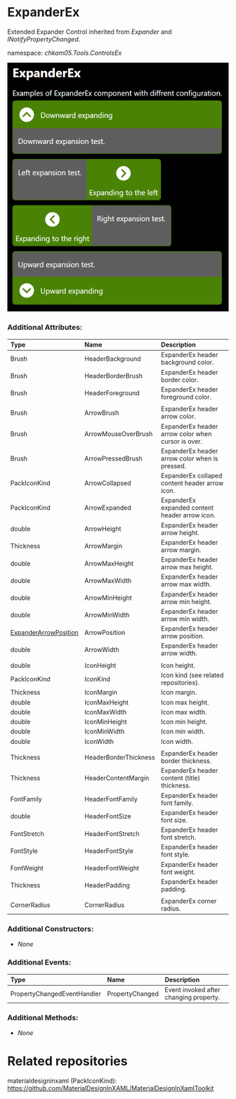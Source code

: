 # ExpanderEx
Extended Expander Control inherited from _Expander_ and _INotifyPropertyChanged_.

namespace: _chkam05.Tools.ControlsEx_

![ExpanderEx Examples (Images/ExpanderEx.png)](../Images/ExpanderEx.png)

### Additional Attributes:

| Type         | Name                  | Description |
|:-------------|:----------------------|:------------|
| Brush        | HeaderBackground      | ExpanderEx header background color. |
| Brush        | HeaderBorderBrush     | ExpanderEx header border color. |
| Brush        | HeaderForeground      | ExpanderEx header foreground color. |
||||
| Brush        | ArrowBrush            | ExpanderEx header arrow color. |
| Brush        | ArrowMouseOverBrush   | ExpanderEx header arrow color when cursor is over. |
| Brush        | ArrowPressedBrush     | ExpanderEx header arrow color when is pressed. |
| PackIconKind | ArrowCollapsed        | ExpanderEx collaped content header arrow icon. |
| PackIconKind | ArrowExpanded         | ExpanderEx expanded content header arrow icon. |
| double       | ArrowHeight           | ExpanderEx header arrow height. |
| Thickness    | ArrowMargin           | ExpanderEx header arrow margin. |
| double       | ArrowMaxHeight        | ExpanderEx header arrow max height. |
| double       | ArrowMaxWidth         | ExpanderEx header arrow max width. |
| double       | ArrowMinHeight        | ExpanderEx header arrow min height. |
| double       | ArrowMinWidth         | ExpanderEx header arrow min width. |
| [ExpanderArrowPosition](ExpanderArrowPosition.md) | ArrowPosition | ExpanderEx header arrow position. |
| double       | ArrowWidth            | ExpanderEx header arrow width. |
||||
| double       | IconHeight            | Icon height. |
| PackIconKind | IconKind              | Icon kind (see related repositories). |
| Thickness    | IconMargin            | Icon margin. |
| double       | IconMaxHeight         | Icon max height. |
| double       | IconMaxWidth          | Icon max width. |
| double       | IconMinHeight         | Icon min height. |
| double       | IconMinWidth          | Icon min width. |
| double       | IconWidth             | Icon width. |
||||
| Thickness    | HeaderBorderThickness | ExpanderEx header border thickness. |
| Thickness    | HeaderContentMargin   | ExpanderEx header content (title) thickness. |
| FontFamily   | HeaderFontFamily      | ExpanderEx header font family. |
| double       | HeaderFontSize        | ExpanderEx header font size. |
| FontStretch  | HeaderFontStretch     | ExpanderEx header font stretch. |
| FontStyle    | HeaderFontStyle       | ExpanderEx header font style. |
| FontWeight   | HeaderFontWeight      | ExpanderEx header font weight. |
| Thickness    | HeaderPadding         | ExpanderEx header padding. |
||||
| CornerRadius | CornerRadius          | ExpanderEx corner radius. |

### Additional Constructors:

- _None_

### Additional Events:

| Type                        | Name             | Description |
|:----------------------------|:-----------------|:------------|
| PropertyChangedEventHandler | PropertyChanged  | Event invoked after changing property. |

### Additional Methods:

- _None_

# Related repositories

materialdesigninxaml (PackIconKind): https://github.com/MaterialDesignInXAML/MaterialDesignInXamlToolkit
